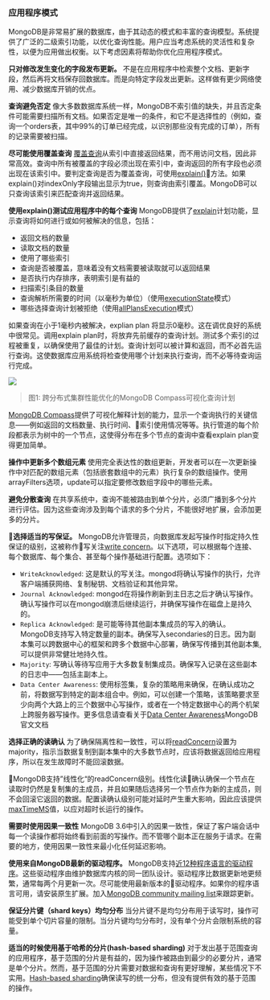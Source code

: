 ### 应用程序模式
MongoDB是非常易扩展的数据库，由于其动态的模式和丰富的查询模型。系统提供了广泛的二级索引功能，以优化查询性能。用户应当考虑系统的灵活性和复杂性，以便为应用做出权衡。以下考虑因素将帮助你优化应用程序模式。

**只对修改发生变化的字段发布更新。** 不是在应用程序中检索整个文档、更新字段，然后再将文档保存回数据库。而是向特定字段发出更新。这样做有更少网络使用、减少数据库开销的优点。

**查询避免否定** 像大多数数据库系统一样，MongoDB不索引值的缺失，并且否定条件可能需要扫描所有文档。如果否定是唯一的条件，和它不是选择性的（例如，查询一个orders表，其中99%的订单已经完成，以识别那些没有完成的订单），所有的记录需要被扫描。

**尽可能使用覆盖查询** [覆盖查询](https://docs.mongodb.com/manual/core/query-optimization/#covered-query)从索引中直接返回结果，而不用访问文档，因此非常高效。查询中所有被覆盖的字段必须出现在索引中，查询返回的所有字段也必须出现在该索引中。要判定查询是否为覆盖查询，可使用[explain()](https://docs.mongodb.com/manual/reference/method/cursor.explain/)方法。如果explain()对indexOnly字段输出显示为true，则查询由索引覆盖。MongoDB可以只查询该索引来匹配查询并返回结果。

**使用explain()测试应用程序中的每个查询** MongoDB提供了[explain](https://docs.mongodb.com/manual/reference/method/cursor.explain/)计划功能，显示查询将如何进行或如何被解决的信息，包括：
- 返回文档的数量
- 读取文档的数量
- 使用了哪些索引
- 查询是否被覆盖，意味着没有文档需要被读取就可以返回结果
- 是否执行内存排序，表明索引是有益的
- 扫描索引条目的数量
- 查询解析所需要的时间（以毫秒为单位）（使用[executionState](https://docs.mongodb.com/manual/reference/method/cursor.explain/#executionstats-mode)模式）
- 哪些选择查询计划被拒绝（使用[allPlansExecution](https://docs.mongodb.com/manual/reference/method/cursor.explain/#allplansexecution-mode)模式）

如果查询在小于1毫秒内被解决，explian plan 将显示0毫秒。这在调优良好的系统中很常见。调用explain plan时，将放弃先前缓存的查询计划。测试多个索引的过程被重复，以确保使用了最佳的计划。查询计划可以被计算和返回，而不必首先运行查询。这使数据库应用系统将检查使用哪个计划来执行查询，而不必等待查询运行完成。

![](http://ww2.sinaimg.cn/large/006tNc79ly1g52263gpgtj30j60c5q36.jpg)
> 图1: 跨分布式集群性能优化的MongoDB Compass可视化查询计划

[MongoDB Compass](https://www.mongodb.com/products/compass)提供了可视化解释计划的能力，显示一个查询执行的关键信息——例如返回的文档数量、执行时间、索引使用情况等等。执行管道的每个阶段都表示为树中的一个节点，这使得分布在多个节点的查询中查看explain plan变得更加简单。

**操作中更新多个数组元素** 使用完全表达性的数组更新，开发者可以在一次更新操作中对匹配的数组元素（包括嵌套数组中的元素）执行复杂的数组操作。使用arrayFilters选项，update可以指定要修改数组字段中的哪些元素。

**避免分散查询** 在共享系统中，查询不能被路由到单个分片，必须广播到多个分片进行评估。因为这些查询涉及到每个请求的多个分片，不能很好地扩展，会添加更多的分片。

**选择适当的写保证。** MongoDB允许管理员，向数据库发起写操作时指定持久性保证的级别，这被称作写关注[write concern](https://docs.mongodb.com/manual/core/replica-set-write-concern/)。以下选项，可以根据每个连接、每个数据库、每个集合、甚至每个操作基础进行配置。选项如下：
- `WriteAcknowledged`: 这是默认的写关注。mongod将确认写操作的执行，允许客户端捕获网络、复制秘钥、文档验证和其他异常。
- `Journal Acknowledged`: mongod在将操作刷新到主日志之后才确认写操作。确认写操作可以在mongod崩溃后继续运行，并确保写操作在磁盘上是持久的。
- `Replica Acknowledged`: 是可能等待其他副本集成员的写入的确认。MongoDB支持写入特定数量的副本。确保写入secondaries的日志。因为副本集可以跨数据中心的框架和跨多个数据中心部署，确保写传播到其他副本集,可以提供非常健壮地持久性。
- `Majority`: 写确认等待写应用于大多数复制集成员。确保写入记录在这些副本的日志中——包括主副本上。
- `Data Center Awareness`: 使用标签集，复杂的策略用来确保，在确认成功之前，将数据写到特定的副本组合中。例如，可以创建一个策略，该策略要求至少向两个大路上的三个数据中心写操作，或者在一个特定数据中心的两个机架上跨服务器写操作。更多信息请查看关于[Data Center Awareness](http://docs.mongodb.com/manual/data-center-awareness/)MongoDB官文文档

**选择正确的读确认** 为了确保隔离性和一致性，可以将[readConcern](https://docs.mongodb.com/manual/reference/read-concern/)设置为majority，指示当数据复制到副本集中的大多数节点时，应该将数据返回给应用程序，所以在发生故障时不能回滚数据。

MongoDB支持”线性化“的readConcern级别。线性化读确认确保一个节点在读取时仍然是复制集的主成员，并且如果随后选择另一个节点作为新的主成员，则不会回滚它返回的数据。配置读确认级别可能对延时产生重大影响，因此应该提供[maxTimeMS](https://docs.mongodb.com/manual/reference/method/cursor.maxTimeMS/)值，以应对超时长运行的操作。

**需要时使用因果一致性** MongoDB 3.6中引入的因果一致性，保证了客户端会话中每一个读操作都将始终看到前面的写操作。而不管哪个副本正在服务于请求。在需要的地方，使用因果一致性来最小化任何延迟影响。

**使用来自MongoDB最新的驱动程序。** MongoDB支持[近12种程序语言的驱动程序](https://docs.mongodb.com/ecosystem/drivers/)。这些驱动程序由维护数据库内核的同一团队设计。驱动程序比数据更新地更频繁，通常每两个月更新一次。尽可能使用最新版本的驱动程序。如果你的程序语言可用，请安装原生扩展。加入[MongoDB community mailing list](https://groups.google.com/forum/#!forum/mongodb-dev)来跟踪更新。

**保证分片键（shard keys）均匀分布** 当分片键不是均匀分布用于读写时，操作可能受到单个切片容量的限制。当分片键均匀分布时，没有单个分片会限制系统的容量。

**适当的时候使用基于哈希的分片(hash-based sharding)** 对于发出基于范围查询的应用程序，基于范围的分片是有益的，因为操作被路由到最少的必要分片，通常是单个分片。然而，基于范围的分片需要对数据和查询有更好理解，某些情况下不实用。[Hash-based sharding](https://docs.mongodb.com/manual/core/index-hashed/)确保读写的统一分布，但没有提供有效的基于范围的操作。